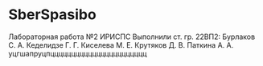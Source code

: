 # SberSpasibo
Лабораторная работа №2 ИРИСПС
Выполнили ст. гр. 22ВП2:
Бурлаков С. А.
Кеделидзе Г. Г.
Киселева М. Е.
Крутяков Д. В.
Паткина А. А.
уцгшапруцпццццццццццццццццццццццц
